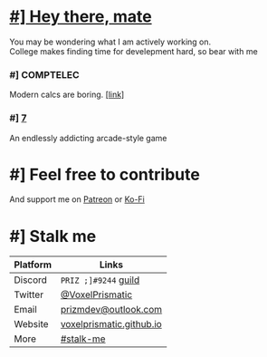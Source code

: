 # [#\] Hey there, mate](https://voxelprismatic.github.io)
You may be wondering what I am actively working on.\
College makes finding time for develepment hard, so bear with me

### #] COMPTELEC
Modern calcs are boring. [[link]](https://github.com/voxelprismatic/comptelec)

### #] [7](https://voxelprismatic.github.io/prizm.dev/games/7)
An endlessly addicting arcade-style game

# #] Feel free to contribute
And support me on [Patreon](https://patreon.com/VoxelPrismatic) or [Ko-Fi](https://ko-fi.com/VoxelPrismatic)

# #] Stalk me
| Platform | Links |
|-|-|
| Discord | `PRIZ ;]#9244` [guild](https://discord.gg/Z84Nm6n) |
| Twitter | [@VoxelPrismatic](https://twitter.com/VoxelPrismatic) |
| Email | [prizmdev@outlook.com](mailto:prizmdev@outlook.com) |
| Website | [voxelprismatic.github.io](https://voxelprismatic.github.io/prizm.dev/) |
| More | [#stalk-me](https://voxelprismatic.github.io/prizm.dev/#STALK-ME-)
